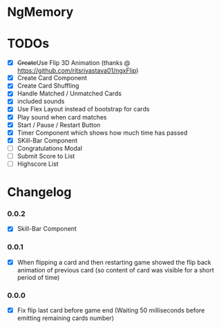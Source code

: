 # NgMemory

# TODOs
- [x] ~~Create~~Use Flip 3D Animation (thanks @ https://github.com/ritsrivastava01/ngxFlip)
- [x] Create Card Component
- [x] Create Card Shuffling
- [x] Handle Matched / Unmatched Cards
- [x] included sounds
- [x] Use Flex Layout instead of bootstrap for cards
- [x] Play sound when card matches
- [x] Start / Pause / Restart Button
- [x] Timer Component which shows how much time has passed
- [x] SKill-Bar Component
- [ ] Congratulations Modal
- [ ] Submit Score to List
- [ ] Highscore List

# Changelog

### 0.0.2
- [x] Skill-Bar Component

### 0.0.1
- [x] When flipping a card and then restarting game showed the flip back animation of previous card (so content of card was visible for a short period of time)

### 0.0.0
- [x] Fix flip last card before game end (Waiting 50 milliseconds before emitting remaining cards number)